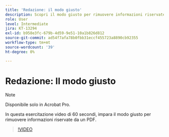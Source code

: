 ```yaml
---
title: 'Redazione: il modo giusto'
description: Scopri il modo giusto per rimuovere informazioni riservate da un PDF
role: User
level: Intermediate
jira: KT-13294
exl-id: b958e3fc-679b-4d59-9e51-10a1b826d812
source-git-commit: ad54f7afa78b0fbb31eccf455723a8890cb92355
workflow-type: tm+mt
source-wordcount: '39'
ht-degree: 0%

---
```


# Redazione: Il modo giusto

>[!NOTE]
>
>Disponibile solo in Acrobat Pro.

In questa esercitazione video di 60 secondi, impara il modo giusto per rimuovere informazioni riservate da un PDF.

>[!VIDEO](https://video.tv.adobe.com/v/3411377?quality=12&learn=on&hidetitle=true)
